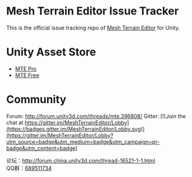 # Mesh Terrain Editor Issue Tracker


This is the official issue tracking repo of [Mesh Terrain Editor](http://forum.unity3d.com/threads/mte.396808/) for Unity.

# Unity Asset Store

* [MTE Pro](https://assetstore.unity.com/packages/tools/terrain/mesh-terrain-editor-pro-57515)
* [MTE Free](https://assetstore.unity.com/packages/tools/terrain/mesh-terrain-editor-free-67758)

# Community

Forum: http://forum.unity3d.com/threads/mte.396808/
Gitter: [![Join the chat at https://gitter.im/MeshTerrainEditor/Lobby](https://badges.gitter.im/MeshTerrainEditor/Lobby.svg)](https://gitter.im/MeshTerrainEditor/Lobby?utm_source=badge&utm_medium=badge&utm_campaign=pr-badge&utm_content=badge)

论坛：http://forum.china.unity3d.com/thread-16521-1-1.html  
QQ群：[689511734](http://shang.qq.com/wpa/qunwpa?idkey=5e654a8b0cb6d9fc3694a72962a05d1458222776ebdae00318f48b2dfb156267)
